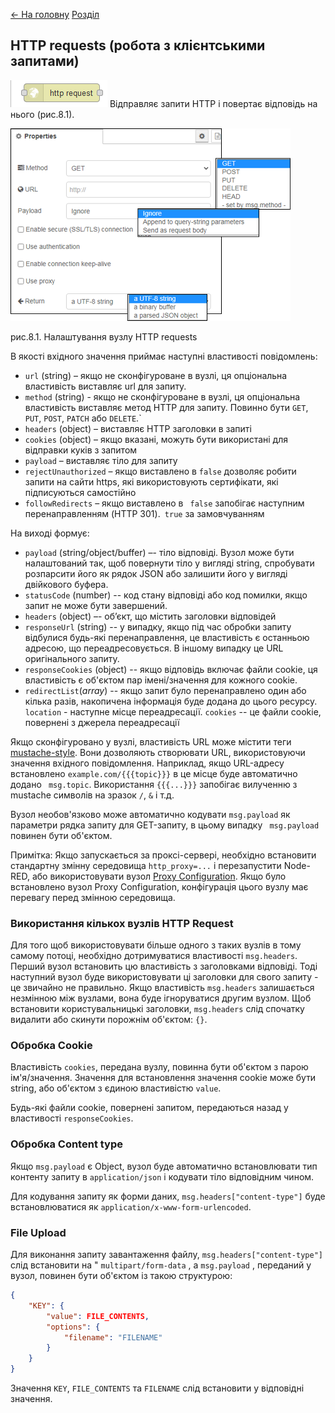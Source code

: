 [<- На головну](../)  [Розділ](README.md)

## HTTP requests (робота з клієнтськими запитами)

![img](media/http_request.png) Відправляє запити HTTP і повертає відповідь на нього (рис.8.1). 

![img](media/8_1.png)

рис.8.1. Налаштування вузлу HTTP requests

В якості вхідного значення приймає наступні властивості повідомлень:

- `url` (string) – якщо не  сконфігуроване в вузлі, ця опціональна властивість виставляє url для запиту.
- `method` (string) - якщо не     сконфігуроване в вузлі, ця опціональна властивість виставляє метод HTTP для запиту. Повинно бути `GET`, `PUT`, `POST`, `PATCH` або `DELETE`.`
- `headers` (object) – виставляє HTTP заголовки в запиті 
- `cookies` (object) – якщо вказані, можуть бути використані для відправки куків з запитом
- `payload` – виставляє тіло для запиту
- `rejectUnauthorized` – якщо     виставлено в `false` дозволяє робити запити на сайти https, які     використовують сертифікати, які підписуються самостійно 
- `followRedirects` – якщо виставлено в ` false` запобігає наступним перенаправленням (HTTP 301).` true` за замовчуванням

На виході формує:

- `payload` (string/object/buffer) –- тіло відповіді. Вузол може бути налаштований так, щоб повернути тіло у вигляді string, спробувати розпарсити його як рядок JSON або залишити його у вигляді     двійкового буфера. 
- `statusCode` (number) -- код стану відповіді або код помилки, якщо запит не може бути завершений.
- `headers` (object) –- об’єкт, що містить заголовки відповідей 
- `responseUrl` (string) -- у випадку, якщо під час обробки запиту відбулися будь-які перенаправлення, це властивість є останньою адресою, що переадресовується. В іншому випадку це URL оригінального запиту.
- `responseCookies` (object) -- якщо відповідь включає файли cookie, ця властивість є об'єктом пар     імені/значення для кожного cookie.
- `redirectList`(*array*) -- якщо запит було перенаправлено один або кілька разів, накопичена інформація буде додана до цього ресурсу. `location` - наступне місце переадресації. `cookies` -- це файли cookie, повернені з джерела переадресації

Якщо сконфігуровано у вузлі, властивість URL може містити теги [mustache-style](../base/mustach). Вони дозволяють створювати URL, використовуючи значення вхідного повідомлення. Наприклад, якщо URL-адресу встановлено `example.com/{{{topic}}}` в це місце буде автоматично додано ` msg.topic`. Використання `{{{...}}}` запобігає вилученню з mustache символів на зразок `/`, `&`  і т.д.

Вузол необов'язково може автоматично кодувати `msg.payload` як параметри рядка запиту для GET-запиту, в цьому випадку ` msg.payload` повинен бути об'єктом.

Примітка: Якщо запускається за проксі-сервері, необхідно встановити стандартну змінну середовища `http_proxy=...` і перезапустити Node-RED, або використовувати вузол [Proxy Configuration](httpproxy.md).  Якщо було встановлено вузол Proxy Configuration, конфігурація цього вузлу має перевагу перед змінною середовища.

### Використання кількох вузлів HTTP Request

Для того щоб використовувати більше одного з таких вузлів в тому самому потоці, необхідно дотримуватися властивості `msg.headers`. Перший вузол встановить цю властивість з заголовками відповіді. Тоді наступний вузол буде використовувати ці заголовки для свого запиту - це звичайно не правильно. Якщо властивість `msg.headers` залишається незмінною між вузлами, вона буде ігноруватися другим вузлом. Щоб встановити користувальницькі заголовки, `msg.headers` слід спочатку видалити або скинути порожнім об'єктом: `{}`.

### Обробка Cookie 

Властивість `cookies`, передана вузлу, повинна бути об'єктом з парою ім'я/значення. Значення для встановлення значення cookie може бути string, або об'єктом з єдиною властивістю `value`.

Будь-які файли cookie, повернені запитом, передаються назад у властивості `responseCookies`.

### Обробка Content type

Якщо `msg.payload` є Object, вузол буде автоматично встановлювати тип контенту запиту в `application/json` і кодувати тіло відповідним чином.

Для кодування запиту як форми даних, `msg.headers["content-type"]` буде встановлюватися як `application/x-www-form-urlencoded`.

### File Upload   

Для виконання запиту завантаження файлу, `msg.headers["content-type"]` слід встановити на " `multipart/form-data` , а `msg.payload` , переданий у вузол, повинен бути об'єктом із такою структурою:

```json
{
    "KEY": {
        "value": FILE_CONTENTS,
        "options": {
            "filename": "FILENAME"
        }
    }
}
```

Значення `KEY`, `FILE_CONTENTS` та `FILENAME` слід встановити у відповідні значення.